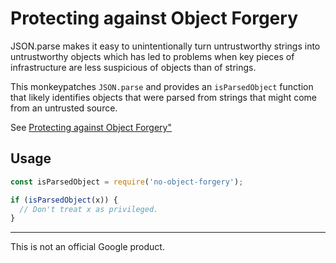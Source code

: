 # Protecting against Object Forgery

JSON.parse makes it easy to unintentionally turn untrustworthy strings
into untrustworthy objects which has led to problems when key pieces
of infrastructure are less suspicious of objects than of strings.

This monkeypatches `JSON.parse` and provides an `isParsedObject` function
that likely identifies objects that were parsed from strings that might
come from an untrusted source.

See [Protecting against Object Forgery"](https://medium.com/@mikesamuel/protecting-against-object-forgery-2d0fd930a7a9)

## Usage

```js
const isParsedObject = require('no-object-forgery');

if (isParsedObject(x)) {
  // Don't treat x as privileged.
}
```

----

This is not an official Google product.
